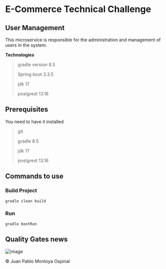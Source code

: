 # E-Commerce Technical Challenge

## User Management

This microservice is responsible for the administration and 
management of users in the system.

**Technologies**

> gradle version 8.5
>
> Spring boot 3.3.5
>
> jdk 17
> 
> postgrest 13.16


## Prerequisites
You need to have it installed

> git
> 
> gradle 8.5
> 
> jdk 17
> 
> postgrest 13.16

## Commands to use

### Build Project
```shell
gradle clean build
```

### Run
```shell
gradle bootRun
```

## Quality Gates news
![image](https://github.com/user-attachments/assets/951c3b13-d08e-4033-8da9-c8f21cfaf808)




© Juan Pablo Montoya Ospinal
